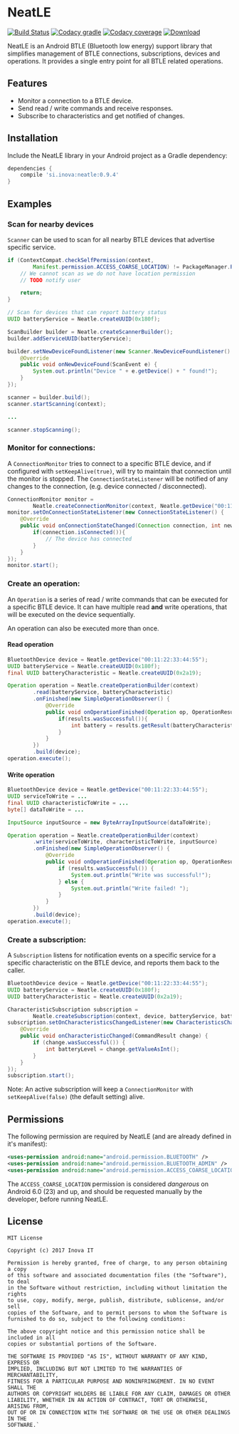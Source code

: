 # NeatLE

[![Build Status](https://img.shields.io/travis/inovait/neatle/master.svg)](https://travis-ci.org/inovait/neatle) [![Codacy gradle](https://img.shields.io/codacy/grade/009856db7a104d29b11249a8ef024716.svg)](https://www.codacy.com/app/inovait/neatle) [![Codacy coverage](https://img.shields.io/codacy/coverage/009856db7a104d29b11249a8ef024716.svg)](https://www.codacy.com/app/inovait/neatle) [ ![Download](https://api.bintray.com/packages/inovait/NeatLE/neatle/images/download.svg) ](https://bintray.com/inovait/NeatLE/neatle/_latestVersion)

NeatLE is an Android BTLE (Bluetooth low energy) support library that simplifies management of BTLE connections, subscriptions, devices and operations.
It provides a single entry point for all BTLE related operations.

## Features
 * Monitor a connection to a BTLE device.
 * Send read / write commands and receive responses.
 * Subscribe to characteristics and get notified of changes.

## Installation

Include the NeatLE library in your Android project as a Gradle dependency:
```groovy
dependencies {
    compile 'si.inova:neatle:0.9.4'
}
```

## Examples

### Scan for nearby devices

`Scanner` can be used to scan for all nearby BTLE devices that advertise specific service.

```java
if (ContextCompat.checkSelfPermission(context,
        Manifest.permission.ACCESS_COARSE_LOCATION) != PackageManager.PERMISSION_GRANTED) {
    // We cannot scan as we do not have location permission
    // TODO notify user

    return;
}

// Scan for devices that can report battery status
UUID batteryService = Neatle.createUUID(0x180f);

ScanBuilder builder = Neatle.createScannerBuilder();
builder.addServiceUUID(batteryService);

builder.setNewDeviceFoundListener(new Scanner.NewDeviceFoundListener() {
    @Override
    public void onNewDeviceFound(ScanEvent e) {
        System.out.println("Device " + e.getDevice() + " found!");
    }
});

scanner = builder.build();
scanner.startScanning(context);

...

scanner.stopScanning();
```

### Monitor for connections:

A `ConnectionMonitor` tries to connect to a specific BTLE device, and if configured with `setKeepAlive(true)`, will try to maintain that connection until the monitor is stopped.
The `ConnectionStateListener` will be notified of any changes to the connection, (e.g. device connected / disconnected).

```java
ConnectionMonitor monitor =
        Neatle.createConnectionMonitor(context, Neatle.getDevice("00:11:22:33:44:55"));
monitor.setOnConnectionStateListener(new ConnectionStateListener() {
    @Override
    public void onConnectionStateChanged(Connection connection, int newState) {
        if(connection.isConnected()){
            // The device has connected
        }
    }
});
monitor.start();
```


### Create an operation:

An `Operation` is a series of read / write commands that can be executed for a specific BTLE device.
It can have multiple read **and** write operations, that will be executed on the device sequentially.

An operation can also be executed more than once.

#### Read operation

```java
BluetoothDevice device = Neatle.getDevice("00:11:22:33:44:55");
UUID batteryService = Neatle.createUUID(0x180f);
final UUID batteryCharacteristic = Neatle.createUUID(0x2a19);

Operation operation = Neatle.createOperationBuilder(context)
        .read(batteryService, batteryCharacteristic)
        .onFinished(new SimpleOperationObserver() {
            @Override
            public void onOperationFinished(Operation op, OperationResults results) {
                if(results.wasSuccessful()){
                    int battery = results.getResult(batteryCharacteristic).getValueAsInt();
                }
            }
        })
        .build(device);
operation.execute();
```

#### Write operation

```java
BluetoothDevice device = Neatle.getDevice("00:11:22:33:44:55");
UUID serviceToWrite = ...
final UUID characteristicToWrite = ...
byte[] dataToWrite = ...

InputSource inputSource = new ByteArrayInputSource(dataToWrite);

Operation operation = Neatle.createOperationBuilder(context)
        .write(serviceToWrite, characteristicToWrite, inputSource)
        .onFinished(new SimpleOperationObserver() {
            @Override
            public void onOperationFinished(Operation op, OperationResults results) {
                if (results.wasSuccessful()) {
                    System.out.println("Write was successful!");
                } else {
                    System.out.println("Write failed! ");
                }
            }
        })
        .build(device);
operation.execute();
```

### Create a subscription:

A `Subscription` listens for notification events on a specific service for a specific characteristic on the BTLE device, and reports them back to the caller.
```java
BluetoothDevice device = Neatle.getDevice("00:11:22:33:44:55");
UUID batteryService = Neatle.createUUID(0x180f);
UUID batteryCharacteristic = Neatle.createUUID(0x2a19);

CharacteristicSubscription subscription =
        Neatle.createSubscription(context, device, batteryService, batteryCharacteristic);
subscription.setOnCharacteristicsChangedListener(new CharacteristicsChangedListener() {
    @Override
    public void onCharacteristicChanged(CommandResult change) {
        if (change.wasSuccessful()) {
            int batteryLevel = change.getValueAsInt();
        }
    }
});
subscription.start();
```
Note: An active subscription will keep a `ConnectionMonitor` with `setKeepAlive(false)` (the default setting) alive.

## Permissions

The following permission are required by NeatLE (and are already defined in it's manifest):

```xml
<uses-permission android:name="android.permission.BLUETOOTH" />
<uses-permission android:name="android.permission.BLUETOOTH_ADMIN" />
<uses-permission android:name="android.permission.ACCESS_COARSE_LOCATION" />
```
The `ACCESS_COARSE_LOCATION` permission is considered *dangerous* on Android 6.0 (23) and up, and should be requested manually by the developer, before running NeatLE.


## License

    MIT License
    
    Copyright (c) 2017 Inova IT
    
    Permission is hereby granted, free of charge, to any person obtaining a copy
    of this software and associated documentation files (the "Software"), to deal
    in the Software without restriction, including without limitation the rights
    to use, copy, modify, merge, publish, distribute, sublicense, and/or sell
    copies of the Software, and to permit persons to whom the Software is
    furnished to do so, subject to the following conditions:
    
    The above copyright notice and this permission notice shall be included in all
    copies or substantial portions of the Software.
    
    THE SOFTWARE IS PROVIDED "AS IS", WITHOUT WARRANTY OF ANY KIND, EXPRESS OR
    IMPLIED, INCLUDING BUT NOT LIMITED TO THE WARRANTIES OF MERCHANTABILITY,
    FITNESS FOR A PARTICULAR PURPOSE AND NONINFRINGEMENT. IN NO EVENT SHALL THE
    AUTHORS OR COPYRIGHT HOLDERS BE LIABLE FOR ANY CLAIM, DAMAGES OR OTHER
    LIABILITY, WHETHER IN AN ACTION OF CONTRACT, TORT OR OTHERWISE, ARISING FROM,
    OUT OF OR IN CONNECTION WITH THE SOFTWARE OR THE USE OR OTHER DEALINGS IN THE
    SOFTWARE.`